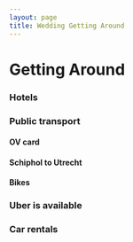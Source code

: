 ```yaml
---
layout: page
title: Wedding Getting Around
---
```


# Getting Around

### Hotels  

### Public transport  

#### OV card  
#### Schiphol to Utrecht  
#### Bikes  

### Uber is available  

### Car rentals  

